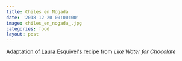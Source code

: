 ```yaml
---
title: Chiles en Nogada
date: '2018-12-20 00:00:00'
image: chiles_en_nogada_.jpg
categories: food
layout: post
---
```


[Adaptation of Laura Esquivel's recipe](https://kitchenwrangler.com/2017/04/chile-en-nogada/) from *Like Water for Chocolate*